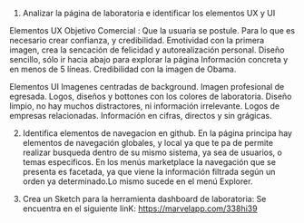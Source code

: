 1. Analizar la página de laboratoria e identificar los elementos UX y UI

Elementos UX
Objetivo Comercial :
Que la usuaria se postule.
Para lo que es necesario crear confianza, y credibilidad.
Emotividad con la primera imagen, crea la sencación de felicidad y autorealización personal.
Diseño sencillo, sólo ir hacia abajo para explorar la página
Información concreta y en menos de 5 líneas.
Credibilidad con la imagen de Obama.

Elementos UI
Imagenes centradas de background.
Imagen profesional de egresada.
Logos, diseños y bottones con los colores de laboratoria.
Diseño limpio, no hay muchos distractores, ni información irrelevante.
Logos de empresas relacionadas.
Información en cifras, directos y sin grágicas.


2. Identifica elementos de navegacion en github.
En la página principa hay elementos de navegación globales, y local ya que te pa de permite realizar
busqueda dentro de su mismo sistema, ya sea de usuarios, o temas especificos.
En los menús marketplace la navegación que se presenta es facetada, ya que viene la información filtrada
según un orden ya determinado.Lo mismo sucede en el menú Explorer.


3. Crea un Sketch para la herramienta dashboard de laboratoria:
Se encuentra en el siguiente linK:
https://marvelapp.com/338hi39
